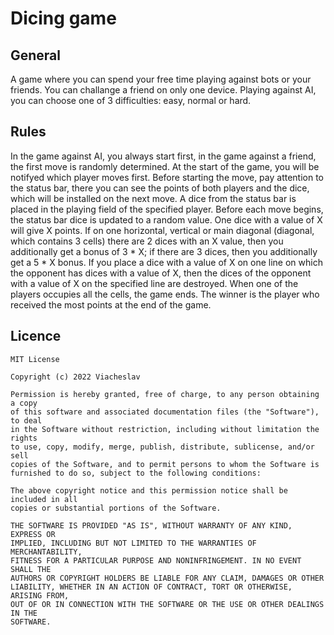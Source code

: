 # Dicing game

## General
A game where you can spend your free time playing against bots or your friends. You can challange a friend on only one device. Playing against AI, you can choose one of 3 difficulties: easy, normal or hard.

## Rules
In the game against AI, you always start first, in the game against a friend, the first move is randomly determined. At the start of the game, you will be notifyed which player moves first. Before starting the move, pay attention to the status bar, there you can see the points of both players and the dice, which will be installed on the next move. A dice from the status bar is placed in the playing field of the specified player. Before each move begins, the status bar dice is updated to a random value. One dice with a value of X will give X points. If on one horizontal, vertical or main diagonal (diagonal, which contains 3 cells) there are 2 dices with an X value, then you additionally get a bonus of 3 * X; if there are 3 dices, then you additionally get a 5 * X bonus. If you place a dice with a value of X on one line on which the opponent has dices with a value of X, then the dices of the opponent with a value of X on the specified line are destroyed. When one of the players occupies all the cells, the game ends. The winner is the player who received the most points at the end of the game.

## Licence
```
MIT License

Copyright (c) 2022 Viacheslav

Permission is hereby granted, free of charge, to any person obtaining a copy
of this software and associated documentation files (the "Software"), to deal
in the Software without restriction, including without limitation the rights
to use, copy, modify, merge, publish, distribute, sublicense, and/or sell
copies of the Software, and to permit persons to whom the Software is
furnished to do so, subject to the following conditions:

The above copyright notice and this permission notice shall be included in all
copies or substantial portions of the Software.

THE SOFTWARE IS PROVIDED "AS IS", WITHOUT WARRANTY OF ANY KIND, EXPRESS OR
IMPLIED, INCLUDING BUT NOT LIMITED TO THE WARRANTIES OF MERCHANTABILITY,
FITNESS FOR A PARTICULAR PURPOSE AND NONINFRINGEMENT. IN NO EVENT SHALL THE
AUTHORS OR COPYRIGHT HOLDERS BE LIABLE FOR ANY CLAIM, DAMAGES OR OTHER
LIABILITY, WHETHER IN AN ACTION OF CONTRACT, TORT OR OTHERWISE, ARISING FROM,
OUT OF OR IN CONNECTION WITH THE SOFTWARE OR THE USE OR OTHER DEALINGS IN THE
SOFTWARE.
```
